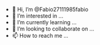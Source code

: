 - 👋 Hi, I’m @Fabio27111985fabio
- 👀 I’m interested in ...
- 🌱 I’m currently learning ...
- 💞️ I’m looking to collaborate on ...
- 📫 How to reach me ...

<!---
Fabio27111985fabio/Fabio27111985fabio is a ✨ special ✨ repository because its `README.md` (this file) appears on your GitHub profile.
You can click the Preview link to take a look at your changes.
--->
